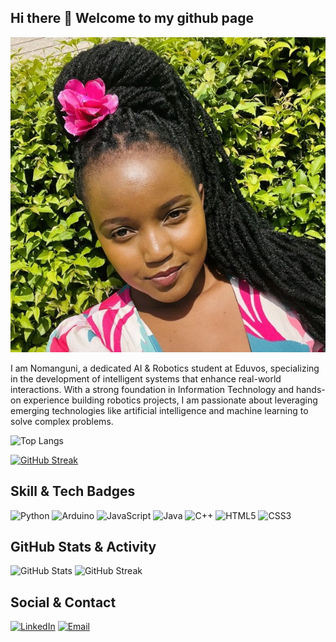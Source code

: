 ## Hi there 👋 Welcome to my github page 

![Nomanguni](./Nomah.jpeg)

I am Nomanguni, a dedicated AI & Robotics student at Eduvos, specializing in the development of intelligent systems that enhance real-world interactions. With a strong foundation in Information Technology and hands-on experience building robotics projects, I am passionate about leveraging emerging technologies like artificial intelligence and machine learning to solve complex problems.

![Top Langs](https://github-readme-stats.vercel.app/api/top-langs/?username=nomahk25&layout=compact&theme=radical)

[![GitHub Streak](https://github-readme-streak-stats.herokuapp.com?user=nomahk25&theme=radical)](https://git.io/streak-stats)

## Skill & Tech Badges  

![Python](https://img.shields.io/badge/Python-3776AB?style=flat&logo=python&logoColor=white)
![Arduino](https://img.shields.io/badge/Arduino-00979D?style=flat&logo=arduino&logoColor=white)
![JavaScript](https://img.shields.io/badge/JavaScript-F7DF1E?style=flat&logo=javascript&logoColor=black)
![Java](https://img.shields.io/badge/Java-007396?style=flat&logo=java&logoColor=white)
![C++](https://img.shields.io/badge/C++-00599C?style=flat&logo=c%2B%2B&logoColor=white)
![HTML5](https://img.shields.io/badge/HTML5-E34F26?style=flat&logo=html5&logoColor=white)
![CSS3](https://img.shields.io/badge/CSS3-1572B6?style=flat&logo=css3&logoColor=white)


## GitHub Stats & Activity  

![GitHub Stats](https://github-readme-stats.vercel.app/api?username=nomahk25&show_icons=true&theme=radical)
![GitHub Streak](https://github-readme-streak-stats.herokuapp.com?user=nomahk25&theme=radical)

## Social & Contact  

[![LinkedIn](https://img.shields.io/badge/LinkedIn-0A66C2?style=flat&logo=linkedin&logoColor=white)](https://www.linkedin.com/in/nomah-khumalo-291a5934b?utm_source=share&utm_campaign=share_via&utm_content=profile&utm_medium=android_app)
[![Email](https://img.shields.io/badge/Email-D14836?style=flat&logo=gmail&logoColor=white)](mailto:nomangunik25@gmail.com)
